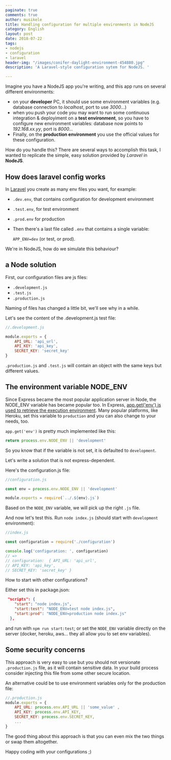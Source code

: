 ```yaml
---
paginate: true
comments: true
author: musikele
title: Handling configuration for multiple environments in NodeJS
category: English
layout: post
date: 2018-07-22
tags:
- nodejs
- configuration
- laravel
header-img: "/images/conifer-daylight-environment-454880.jpg"
description: 'A Laravel-style configuration sytem for NodeJS. '

---
```

Imagine you have a NodeJS app you're writing, and this app runs on several different environments:

* on your **developer** PC, it should use some environment variables (e.g. database connection to _localhost_, port to use _3000_...)
* when you push your code you may want to run some continuous integration & deployiment on a **test environment**, so you have to configure new environment variables: database now points to _192.168.xx.yy_, port is _8000..._
* Finally, on the **production environment** you use the official values for these configuration.

How do you handle this? There are several ways to accomplish this task, I wanted to replicate the simple, easy solution provided by _Laravel_ in **NodeJS**.

## How does laravel config works

In [Laravel](https://laravel.com/docs/5.6/configuration) you create as many env files you want, for example:

* `.dev.env`, that contains configuration for development environment
* `.test.env`, for test environment
* `.prod.env` for production
* Then there's a last file called `.env` that contains a single variable:

  `APP_ENV=dev` (or test, or prod).

We're in NodeJS, how do we simulate this behaviour?

## a Node solution

First, our configuration files are js files:

* `.development.js`
* `.test.js`
* `.production.js`

Naming of files has changed a little bit, we'll see why in a while.

Let's see the content of the .development.js test file:

```js
//.development.js 

module.exports = {
    API_URL: 'api_url',
    API_KEY: 'api_key',
    SECRET_KEY: 'secret_key'
}
```

`.production.js` and `.test.js` will contain an object with the same keys but different values.

## The environment variable NODE_ENV

Since Express became the most popular application server in Node, the NODE_ENV variable has became popular too. In Express, [app.get('env') is used to retrieve the execution environment](https://stackoverflow.com/a/16979503/1020090). Many popular platforms, like Heroku, set this variable to `production` and you can also change to your needs, too.

`app.get('env')` is pretty much implemented like this:

```javascript
return process.env.NODE_ENV || 'development'
```

So you know that if the variable is not set, it is defaulted to `development`.

Let's write a solution that is not express-dependent.

Here's the configuration.js file:

```javascript
//configuration.js 

const env = process.env.NODE_ENV || 'development'

module.exports = require(`../.${env}.js`) 
```

Based on the `NODE_ENV` variable, we will pick up the right `.js` file.

And now let's test this. Run `node index.js` (should start with `development` environment):

```javascript
//index.js

const configuration = require('./configuration')

console.log('configuration: ', configuration)
// =>  
// configuration:  { API_URL: 'api_url',
// API_KEY: 'api_key',
// SECRET_KEY: 'secret_key' }
```

How to start with other configurations?

Either set this in package.json:

```json
 "scripts": {
    "start": "node index.js",
    "start:test": "NODE_ENV=test node index.js",
    "start:prod": "NODE_ENV=production node index.js"
  },
```

and run with `npm run start:test`; or set the `NODE_ENV` variable directly on the server (docker, heroku, aws... they all allow you to set env variables).

## Some security concerns

This approach is very easy to use but you should not versionate `.production.js` file, as it will contain sensitive data. In your build process consider injecting this file from some other secure location.

An alternative could be to use environment variables only for the production file:

```js
//.production.js 
module.exports = {
    API_URL: process.env.API_URL || 'some_value' ,
    API_KEY: process.env.API_KEY,
    SECRET_KEY: process.env.SECRET_KEY,
    ... 
}
```

The good thing about this approach is that you can even mix the two things or swap them altogether.

Happy coding with your configurations ;)